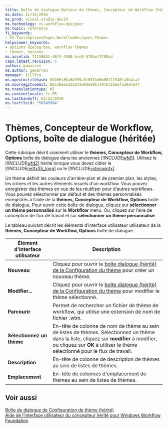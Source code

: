 ```yaml
---
title: Boîte de dialogue Options de thèmes, Concepteur de Workflow (hérité) | Microsoft Docs
ms.date: 11/15/2016
ms.prod: visual-studio-dev14
ms.technology: vs-workflow-designer
ms.topic: reference
f1_keywords:
- VS.ToolsOptionsPages.WorkflowDesigner.Themes
helpviewer_keywords:
- Options dialog box, workflow themes
- themes, options
ms.assetid: 71150631-4674-4568-bce8-570bef3780ad
caps.latest.revision: 6
author: gewarren
ms.author: gewarren
manager: jillfra
ms.openlocfilehash: 03b96f80a6b595a3f037bd0b08111540fa5b4ca2
ms.sourcegitcommit: 8b538eea125241e9d6d8b7297b72a66faa9a4a47
ms.translationtype: MT
ms.contentlocale: fr-FR
ms.lasthandoff: 01/23/2019
ms.locfileid: "58949984"
---
```

# <a name="themes-workflow-designer-options-dialog-box-legacy"></a>Thèmes, Concepteur de Workflow, Options, boîte de dialogue (héritée)
Cette rubrique décrit comment utiliser le **thèmes, Concepteur de Workflow, Options** boîte de dialogue dans les anciennes [!INCLUDE[wfd1](../includes/wfd1-md.md)]. Utilisez le [!INCLUDE[wfd2](../includes/wfd2-md.md)] hérité lorsque vous devez cibler le [!INCLUDE[netfx35_long](../includes/netfx35-long-md.md)] ou le [!INCLUDE[vstecwinfx](../includes/vstecwinfx-md.md)].  
  
 Un thème définit les couleurs d'arrière-plan et de premier plan, les styles, les icônes et les autres éléments visuels d'un workflow. Vous pouvez enregistrer des thèmes en vue de les réutiliser pour d'autres workflows. Vous pouvez sélectionner par défaut et des thèmes personnalisés enregistrés à l’aide de la **thèmes, Concepteur de Workflow, Options** boîte de dialogue. Pour ouvrir cette boîte de dialogue, cliquez sur **sélectionner un thème personnalisé** sur le **Workflow** menu. Ou, cliquez sur l’aire de conception de flux de travail et sur **sélectionner un thème personnalisé**.  
  
 Le tableau suivant décrit les éléments d’interface utilisateur utilisateur de la **thèmes, Concepteur de Workflow, Options** boîte de dialogue.  
  
|Élément d'interface utilisateur|Description|  
|----------------|-----------------|  
|**Nouveau**|Cliquez pour ouvrir le [boîte dialogue (hérité) de la Configuration du thème](../workflow-designer/theme-configuration-dialog-box-legacy.md) pour créer un nouveau thème.|  
|**Modifier...**|Cliquez pour ouvrir le [boîte dialogue (hérité) de la Configuration du thème](../workflow-designer/theme-configuration-dialog-box-legacy.md) pour modifier le thème sélectionné.|  
|**Parcourir**|Permet de rechercher un fichier de thème de workflow, qui utilise une extension de nom de fichier .wtm.|  
|**Sélectionnez un thème**|En-tête de colonne de nom de thème au sein de listes de thèmes. Sélectionnez un thème dans la liste, cliquez sur **modifier** à modifier, ou cliquez sur **OK** à utiliser le thème sélectionné pour le flux de travail.|  
|**Description**|En-tête de colonne de description de thèmes au sein de listes de thèmes.|  
|**Emplacement**|En-tête de colonnes d'emplacement de thèmes au sein de listes de thèmes.|  
  
## <a name="see-also"></a>Voir aussi  
 [Boîte de dialogue de Configuration de thème (hérité)](../workflow-designer/theme-configuration-dialog-box-legacy.md)   
 [Aide de l’interface utilisateur du concepteur hérité pour Windows Workflow Foundation](../workflow-designer/legacy-designer-for-windows-workflow-foundation-ui-help.md)